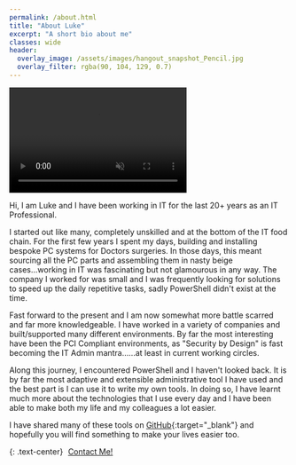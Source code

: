 ```yaml
---
permalink: /about.html
title: "About Luke"
excerpt: "A short bio about me"
classes: wide
header:
  overlay_image: /assets/images/hangout_snapshot_Pencil.jpg
  overlay_filter: rgba(90, 104, 129, 0.7)
---
```


<video width="320" height="190" controls autoplay loop muted>
    <source src="/assets/video/lukeleighs-blog-intro.mp4" type="video/mp4">
    Your browser does not support the video tag.
</video>

Hi, I am Luke and I have been working in IT for the last 20+ years as an IT Professional.

I started out like many, completely unskilled and at the bottom of the IT food chain. For the first few years I spent my days, building and installing bespoke PC systems for Doctors surgeries. In those days, this meant sourcing all the PC parts and assembling them in nasty beige cases...working in IT was fascinating but not glamourous in any way. The company I worked for was small and I was frequently looking for solutions to speed up the daily repetitive tasks, sadly PowerShell didn't exist at the time.

Fast forward to the present and I am now somewhat more battle scarred and far more knowledgeable. I have worked in a variety of companies and built/supported many different environments. By far the most interesting have been the PCI Compliant environments, as "Security by Design" is fast becoming the IT Admin mantra......at least in current working circles.

Along this journey, I encountered PowerShell and I haven't looked back. It is by far the most adaptive and extensible administrative tool I have used and the best part is I can use it to write my own tools. In doing so, I have learnt much more about the technologies that I use every day and I have been able to make both my life and my colleagues a lot easier.

I have shared many of these tools on [GitHub][1]{:target="_blank"} and hopefully you will find something to make your lives easier too.

{: .text-center}
<a href="/contact-form.html" class="btn btn--info btn--small"><i class="fas fa-envelope" aria-hidden="true" style="color: white; margin-right:5px;"></i>Contact Me!</a>

[1]: https://github.com/BanterBoy